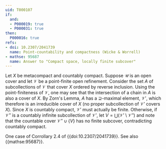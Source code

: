 ```yaml
---
uid: T000107
if:
  and:
  - P000019: true
  - P000031: true
then:
  P000016: true
refs:
- doi: 10.2307/2041739
  name: Point-countability and compactness (Wicke & Worrell)
- mathse: 95687
  name: Answer to "Compact space, locally finite subcover"
---
```


Let $X$ be metacompact and countably compact. Suppose $\mathcal{U}$ is an open cover and let $\mathcal{V}$ be a point-finite open refinement. Consider the set $A$ of subcollections of $\mathcal{V}$ that cover $X$ ordered by reverse inclusion. Using the point-finiteness of $\mathcal{V}$, one may see that the intersection of a chain in $A$ is also a cover of $X$. By Zorn's Lemma, $A$ has a $\supseteq$-maximal element, $\mathcal{V}'$, which therefore is an irreducible cover of $X$ (no proper subcollection of $\mathcal{V}'$ covers $X$). Since $X$ is countably compact, $\mathcal{V}'$ must actually be finite. Otherwise, if $\mathcal{V}''$ is a countably infinite subcollection of $\mathcal{V}'$, let $V = \bigcup(\mathcal{V}' \setminus \mathcal{V}'')$ and note that the countable cover $\mathcal{V}'' \cup \{V\}$ has no finite subcover, contradicting countably compact. 

One case of Corrollary 2.4 of {{doi:10.2307/2041739}}. See also {{mathse:95687}}.
